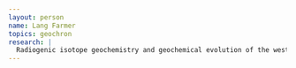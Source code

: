 ```yaml
---
layout: person
name: Lang Farmer
topics: geochron
research: |
  Radiogenic isotope geochemistry and geochemical evolution of the western U.S.
---
```

